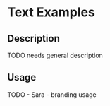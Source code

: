 # Text Examples

## Description
TODO needs general description

## Usage
TODO - Sara - branding usage